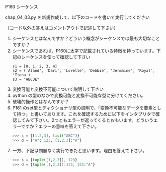 P160 シーケンス

chap_04_03.py を新規作成して、以下のコードを書いて実行してください

（コード以外の答えはコメントアウトで記述して下さい）

1. シーケンスとはなんですか？どういう概念がシーケンスでは最も大切なことですか？
1. シーケンスであれば、P160に太字で記載されている特徴を持っています。下記のシーケンスを使って確認して下さい
    ```
    s1 = [0, 1, 2, 3, 4]
    s2 = ('Aland', 'Dari', 'Lorelle', 'Debbie', 'Jermaine', 'Royal', 'Tiena')
    s3 = "ABCDE"
    ```
1. 変換可能と変換不可能について説明して下さい
1. python の型のなかで変換可能と変換不可能な型に分けてください。
1. 破壊的操作とはなんですか？
1. P161 のset型とディクショナリ型の説明で、「変換不可能なデータを要素として持つ」と書いてあります。これを確認するために以下をインタプリタで確認してみて下さい。2つともエラーが返ってくるとおもいます。どういうエラーですか？エラーの意味を答えて下さい。
    ```python
    >>> s = {[1,2,3], list("ABC")}
    >>> d = {"A": 123, [1,2,3]:"A"}
    ```
1. 一方、下記は問題なく実行できたと思います。理由を答えて下さい。
    ```python
    >>> s = {tuple([1,2,3]), 123}
    >>> d = {tuple([1,2,3]):123, 123:"A"}
    ```


